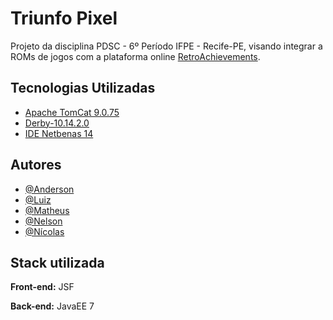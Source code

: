 # Triunfo Pixel

Projeto da disciplina PDSC - 6º Período IFPE - Recife-PE, visando integrar a ROMs de jogos com a plataforma online [RetroAchievements](https://retroachievements.org/).


## Tecnologias Utilizadas

- [Apache TomCat 9.0.75](https://dlcdn.apache.org/tomcat/tomcat-9/v9.0.75/bin/apache-tomcat-9.0.75.zip)
- [Derby-10.14.2.0](https://drive.google.com/file/d/1kf49bGgNfyPH0ZgBj5yFalC1yrmC2PXj/view?usp=share_link)
- [IDE Netbenas 14](https://netbeans.apache.org/download/nb14)
## Autores

- [@Anderson](https://github.com/Anderson-Batista)
- [@Luiz](https://github.com/EduardoFreit)
- [@Matheus](https://github.com/matheus-calixto-silva)
- [@Nelson](https://github.com/nhsouza)
- [@Nícolas](https://github.com/n2sml)


## Stack utilizada

**Front-end:** JSF

**Back-end:** JavaEE 7

